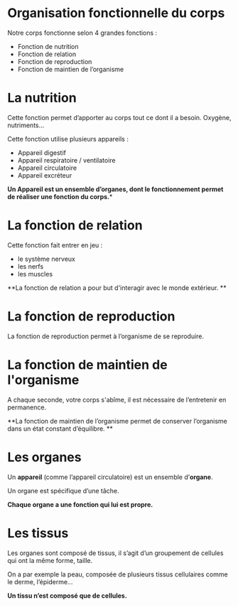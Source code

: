 # Organisation fonctionnelle du corps

Notre corps fonctionne selon 4 grandes fonctions : 

- Fonction de nutrition
- Fonction de relation
- Fonction de reproduction
- Fonction de maintien de l’organisme

# La nutrition

Cette fonction permet d’apporter au corps tout ce dont il a besoin. Oxygène, nutriments… 

Cette fonction utilise plusieurs appareils : 

- Appareil digestif
- Appareil respiratoire / ventilatoire
- Appareil circulatoire
- Appareil excréteur

**Un Appareil est un ensemble d’organes, dont le fonctionnement permet de réaliser une fonction du corps.***

# La fonction de relation

Cette fonction fait entrer en jeu : 

- le système nerveux
- les nerfs
- les muscles

**La fonction de relation a pour but d'interagir avec le monde extérieur. **

# La fonction de reproduction 

La fonction de reproduction permet à l’organisme de se reproduire. 

# La fonction de maintien de l'organisme

A chaque seconde, votre corps s'abîme, il est nécessaire de l’entretenir en permanence. 

**La fonction de maintien de l’organisme permet de conserver l’organisme dans un état constant d’équilibre. **

# Les organes

Un **appareil** (comme l’appareil circulatoire) est un ensemble d’**organe**. 

Un organe est spécifique d’une tâche. 

**Chaque organe a une fonction qui lui est propre.**

# Les tissus

Les organes sont composé de tissus, il s’agit d’un groupement de cellules qui ont la même forme, taille. 

On a par exemple la peau, composée de plusieurs tissus cellulaires comme le derme, l’épiderme…

**Un tissu n’est composé que de cellules.**



